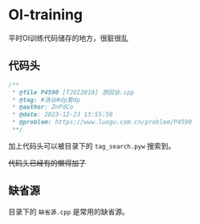 # OI-training
平时OI训练代码储存的地方，很脏很乱

## 代码头

```c++
/**
 * @file P4590 [TJOI2018] 游园会.cpp 
 * @tag: #洛谷#dp套dp
 * @author: ZnPdCo
 * @date: 2023-12-23 13:55:50
 * @problem: https://www.luogu.com.cn/problem/P4590
 **/
```

加上代码头可以被目录下的 `tag_search.pyw` 搜索到。

~~代码头已经有的懒得加了~~

## 缺省源

目录下的 `缺省源.cpp` 是常用的缺省源。